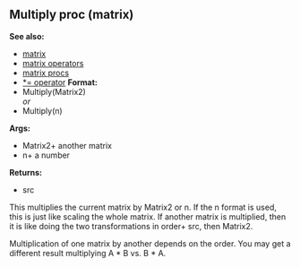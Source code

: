 ## Multiply proc (matrix)
**See also:**
+   [matrix](/ref/matrix.md) 
+   [matrix operators](/ref/matrix/operators.md) 
+   [matrix procs](/ref/matrix/proc.md) 
+   [\*= operator](/ref/operator/*.md) <!-- -->
**Format:**
+   Multiply(Matrix2)\
    *or*
+   Multiply(n)
<!-- -->
**Args:**
+   Matrix2+ another matrix
+   n+ a number
<!-- -->
**Returns:**
+   src


This multiplies the current matrix by Matrix2 or n. If the n
format is used, this is just like scaling the whole matrix. If another
matrix is multiplied, then it is like doing the two transformations in
order+ src, then Matrix2. 

Multiplication of one matrix by
another depends on the order. You may get a different result multiplying
A \* B vs. B \* A.